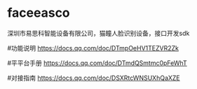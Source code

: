 # faceeasco
深圳市易思科智能设备有限公司，猫瞳人脸识别设备，接口开发sdk

#功能说明
https://docs.qq.com/doc/DTmpOeHV1TEZVR2Zk

#平平台手册
https://docs.qq.com/doc/DTmdQSmtmc0pFeWhT

#对接指南
https://docs.qq.com/doc/DSXRtcWNSUXhQaXZE
